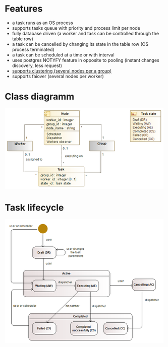 # Features
* a task runs as an OS process
* supports tasks queue with priority and process limit per node
* fully database driven (a worker and task can be controlled through the table row)
* a task can be cancelled by changing its state in the table row (OS process terminated)
* a task can be scheduled at a time or with interval
* uses postgres NOTYFY feature in opposite to pooling (instant changes discovery, less request)
* [supports clustering (several nodes per a group)](doc/clustering.md)
* supports faiover (several nodes per worker)

# Class diagramm
![Class diagramm](doc/images/classes.png)

# Task lifecycle
![Task lifecycle](doc/images/task_lifecycle.png)
